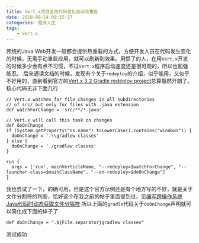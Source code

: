 ```yaml
---
title: Vert.x项目监测代码变化自动冷重启
date: 2018-08-14 09:15:17
categories: 程序人生
tags:
    - Vert.x
---
```

传统的Java Web开发一般都会提供热重载的方式，方便开发人员在代码发生变化的时候，无需手动重启应用，就可以刷新到效果。用惯了的人，在用`Vert.x`开发的时候多少会有点不习惯，不过`Vert.x`程序启动速度还是很可观的，所以也勉强能忍。
后来通读文档的时候，发现有个关于`redeploy`的介绍，似乎能用，又似乎不好用的，直到看到官方的[Vert.x 3.2 Gradle redeploy project](https://github.com/vert-x3/vertx-examples/tree/master/gradle-redeploy)总算豁然开朗了。
核心代码无非下面几行
```
// Vert.x watches for file changes in all subdirectories
// of src/ but only for files with .java extension
def watchForChange = 'src/**/*.java'

// Vert.x will call this task on changes
def doOnChange
if (System.getProperty("os.name").toLowerCase().contains("windows")) {
  doOnChange = '.\\gradlew classes'
} else {
  doOnChange = './gradlew classes'
}

run {
  args = ['run', mainVerticleName, "--redeploy=$watchForChange", "--launcher-class=$mainClassName", "--on-redeploy=$doOnChange"]
}
```
我也尝试了一下，的确可用，但是这个官方示例还是有个地方写的不好，就是关于文件分割符的判断，恰好这个在我之前的帖子里面提到过，见[编写跨操作系统Java代码时动态获取文件分隔符](https://www.kankanzhijian.com/2018/07/26separator_in_java/)
所以上面的`gradle`代码关于`doOnChange`声明就可以简化成下面的样子了
```
def doOnChange = ".${File.separator}gradlew classes"
```
测试成功

